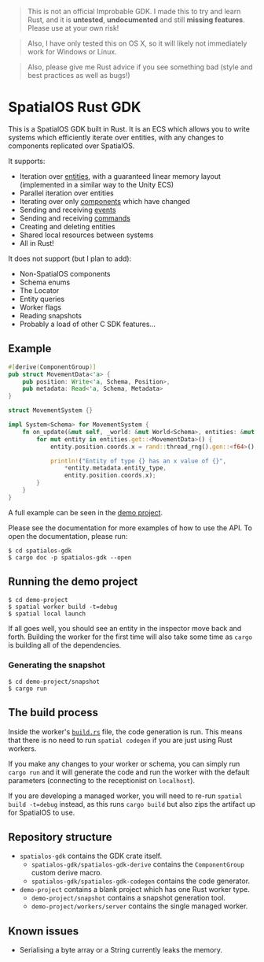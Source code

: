 > This is not an official Improbable GDK. I made this to try and learn Rust,
  and it is **untested**, **undocumented** and still **missing features**. Please use at your own risk!

> Also, I have only tested this on OS X, so it will likely not immediately work for Windows or Linux.

> Also, please give me Rust advice if you see something bad (style and best practices as well as bugs!)

# SpatialOS Rust GDK

This is a SpatialOS GDK built in Rust. It is an ECS which allows you to write systems which efficiently iterate over entities,
with any changes to components replicated over SpatialOS.

It supports:

* Iteration over [entities](https://docs.improbable.io/reference/latest/shared/glossary#entity),
  with a guaranteed linear memory layout (implemented in a similar way to the Unity ECS)
* Parallel iteration over entities
* Iterating over only [components](https://docs.improbable.io/reference/latest/shared/glossary#component) which have changed
* Sending and receiving [events](https://docs.improbable.io/reference/latest/shared/glossary#event)
* Sending and receiving [commands](https://docs.improbable.io/reference/latest/shared/glossary#command)
* Creating and deleting entities
* Shared local resources between systems
* All in Rust!

It does not support (but I plan to add):

* Non-SpatialOS components
* Schema enums
* The Locator
* Entity queries
* Worker flags
* Reading snapshots
* Probably a load of other C SDK features...

## Example

```rust
#[derive(ComponentGroup)]
pub struct MovementData<'a> {
    pub position: Write<'a, Schema, Position>,
    pub metadata: Read<'a, Schema, Metadata>
}

struct MovementSystem {}

impl System<Schema> for MovementSystem {
    fn on_update(&mut self, _world: &mut World<Schema>, entities: &mut Entities<Schema>) {
        for mut entity in entities.get::<MovementData>() {
            entity.position.coords.x = rand::thread_rng().gen::<f64>();

            println!("Entity of type {} has an x value of {}", 
            	*entity.metadata.entity_type, 
            	entity.position.coords.x);
        }
    }
}
```

A full example can be seen in the [demo project](demo-project/workers/server/src/main.rs).

Please see the documentation for more examples of how to use the API. To open the documentation,
please run:

```shell
$ cd spatialos-gdk
$ cargo doc -p spatialos-gdk --open
```

## Running the demo project

```shell
$ cd demo-project
$ spatial worker build -t=debug
$ spatial local launch
```

If all goes well, you should see an entity in the inspector move back and forth. Building the worker
for the first time will also take some time as `cargo` is building all of the dependencies.

### Generating the snapshot

```shell
$ cd demo-project/snapshot
$ cargo run
```

## The build process

Inside the worker's [`build.rs`](demo-project/workers/server/src/build.rs) file, the code generation is run.
This means that there is no need to run `spatial codegen` if you are just using Rust workers.

If you make any changes to your worker or schema, you can simply run `cargo run` and it will generate the
code and run the worker with the default parameters (connecting to the receptionist on `localhost`).

If you are developing a managed worker, you will need to re-run `spatial build -t=debug` instead, as this runs `cargo build`
but also zips the artifact up for SpatialOS to use.

## Repository structure

* `spatialos-gdk` contains the GDK crate itself.
	* `spatialos-gdk/spatialos-gdk-derive` contains the `ComponentGroup` custom derive macro.
	* `spatialos-gdk/spatialos-gdk-codegen` contains the code generator.
* `demo-project` contains a blank project which has one Rust worker type.
	* `demo-project/snapshot` contains a snapshot generation tool.
	* `demo-project/workers/server` contains the single managed worker.

## Known issues

* Serialising a byte array or a String currently leaks the memory.
